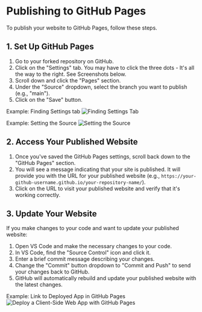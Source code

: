 # Publishing to GitHub Pages

To publish your website to GitHub Pages, follow these steps.

## 1. Set Up GitHub Pages

1. Go to your forked repository on GitHub.
2. Click on the "Settings" tab. You may have to click the three dots - It's all the way to the right. See Screenshots below.
3. Scroll down and click the "Pages" section.
4. Under the "Source" dropdown, select the branch you want to publish (e.g., "main").
5. Click on the "Save" button.

Example: Finding Settings tab
![Finding Settings Tab](images/GitHub-FindingSettingsTab.PNG)

Example: Setting the Source
![Setting the Source](images/GitHub-Pages-Setting-the-Source.PNG)


## 2. Access Your Published Website

1. Once you've saved the GitHub Pages settings, scroll back down to the "GitHub Pages" section.
2. You will see a message indicating that your site is published. It will provide you with the URL for your published website (e.g., `https://your-github-username.github.io/your-repository-name/`).
3. Click on the URL to visit your published website and verify that it's working correctly.


## 3. Update Your Website

If you make changes to your code and want to update your published website:

1. Open VS Code and make the necessary changes to your code.
2. In VS Code, find the "Source Control" icon and click it.
3. Enter a brief commit message describing your changes.
4. Change the "Commit" button dropdown to "Commit and Push" to send your changes back to GitHub.
5. GitHub will automatically rebuild and update your published website with the latest changes.

Example: Link to Deployed App in GitHub Pages
![Deploy a Client-Side Web App with GitHub Pages](images/deploy-app-with-GitHub-Pages.PNG)
